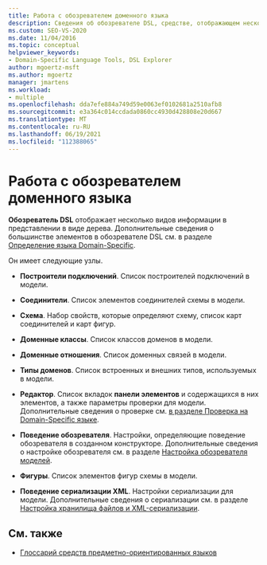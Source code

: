 ```yaml
---
title: Работа с обозревателем доменного языка
description: Сведения об обозревателе DSL, средстве, отображающем несколько видов информации в представлении в виде дерева и включающем несколько узлов для определения доменного языка.
ms.custom: SEO-VS-2020
ms.date: 11/04/2016
ms.topic: conceptual
helpviewer_keywords:
- Domain-Specific Language Tools, DSL Explorer
author: mgoertz-msft
ms.author: mgoertz
manager: jmartens
ms.workload:
- multiple
ms.openlocfilehash: dda7efe884a749d59e0063ef0102681a2510afb8
ms.sourcegitcommit: e3a364c014ccdada0860cc4930d428808e20d667
ms.translationtype: MT
ms.contentlocale: ru-RU
ms.lasthandoff: 06/19/2021
ms.locfileid: "112388065"
---
```

# <a name="working-with-the-domain-specific-language-explorer"></a>Работа с обозревателем доменного языка
**Обозреватель DSL** отображает несколько видов информации в представлении в виде дерева. Дополнительные сведения о большинстве элементов в обозревателе DSL см. в разделе [Определение языка Domain-Specific](../modeling/how-to-define-a-domain-specific-language.md).

 Он имеет следующие узлы.

- **Построители подключений**. Список построителей подключений в модели.

- **Соединители**. Список элементов соединителей схемы в модели.

- **Схема**. Набор свойств, которые определяют схему, список карт соединителей и карт фигур.

- **Доменные классы**. Список классов доменов в модели.

- **Доменные отношения**. Список доменных связей в модели.

- **Типы доменов**. Список встроенных и внешних типов, используемых в модели.

- **Редактор**. Список вкладок **панели элементов** и содержащихся в них элементов, а также параметры проверки для модели. Дополнительные сведения о проверке см. [в разделе Проверка на Domain-Specific языке](../modeling/validation-in-a-domain-specific-language.md).

- **Поведение обозревателя**. Настройки, определяющие поведение обозревателя в созданном конструкторе. Дополнительные сведения о настройке обозревателя см. в разделе [Настройка обозревателя моделей](../modeling/customizing-the-model-explorer.md).

- **Фигуры**. Список элементов фигур схемы в модели.

- **Поведение сериализации XML**. Настройки сериализации для модели. Дополнительные сведения о сериализации см. в разделе [Настройка хранилища файлов и XML-сериализации](../modeling/customizing-file-storage-and-xml-serialization.md).

## <a name="see-also"></a>См. также

- [Глоссарий средств предметно-ориентированных языков](/previous-versions/bb126564(v=vs.100))